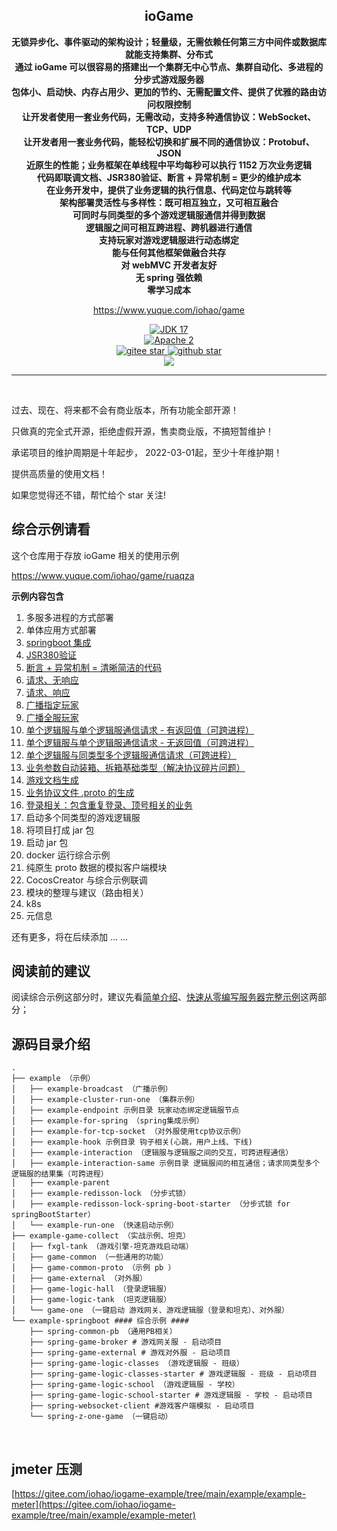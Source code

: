 

<h2 align="center" style="text-align:center;">
  ioGame
</h2>
<p align="center">
  <strong>无锁异步化、事件驱动的架构设计；轻量级，无需依赖任何第三方中间件或数据库就能支持集群、分布式</strong>
  <br>
  <strong>通过 ioGame 可以很容易的搭建出一个集群无中心节点、集群自动化、多进程的分步式游戏服务器</strong>
  <br>
  <strong>包体小、启动快、内存占用少、更加的节约、无需配置文件、提供了优雅的路由访问权限控制</strong>
  <br>
  <strong>让开发者使用一套业务代码，无需改动，支持多种通信协议：WebSocket、TCP、UDP</strong>
  <br>
  <strong>让开发者用一套业务代码，能轻松切换和扩展不同的通信协议：Protobuf、JSON</strong>
  <br>
  <strong>近原生的性能；业务框架在单线程中平均每秒可以执行 1152 万次业务逻辑</strong>
  <br>
  <strong>代码即联调文档、JSR380验证、断言 + 异常机制 = 更少的维护成本</strong>
  <br>
  <strong>在业务开发中，提供了业务逻辑的执行信息、代码定位与跳转等</strong>
  <br>
  <strong>架构部署灵活性与多样性：既可相互独立，又可相互融合</strong>
  <br>
  <strong>可同时与同类型的多个游戏逻辑服通信并得到数据</strong>
  <br>
  <strong>逻辑服之间可相互跨进程、跨机器进行通信</strong>
  <br>
  <strong>支持玩家对游戏逻辑服进行动态绑定</strong>
  <br>
  <strong>能与任何其他框架做融合共存</strong>
  <br>
  <strong>对 webMVC 开发者友好</strong>
  <br>
  <strong>无 spring 强依赖</strong>
  <br>
  <strong>零学习成本</strong>
</p>


<p align="center">
	<a href="https://www.yuque.com/iohao/game">https://www.yuque.com/iohao/game</a>
</p>
<p align="center">
	<a target="_blank" href="https://www.oracle.com/java/technologies/downloads/#java17">
		<img src="https://img.shields.io/badge/JDK-17-green.svg" alt="JDK 17" />
	</a>
	<br>
	<a target="_blank" href="https://license.coscl.org.cn/Apache2/">
		<img src="https://img.shields.io/:license-Apache2-blue.svg" alt="Apache 2" />
	</a>
	<br />
	<a target="_blank" href='https://gitee.com/iohao/iogame'>
		<img src='https://gitee.com/iohao/iogame/badge/star.svg' alt='gitee star'/>
	</a>
	<a target="_blank" href='https://github.com/iohao/iogame'>
		<img src="https://img.shields.io/github/stars/iohao/iogame.svg?logo=github" alt="github star"/>
	</a>
  <br />
  <a href="https://www.murphysec.com/dr/O8oMcWWWVoU9hV4M9z" alt="OSCS Status"><img src="https://www.oscs1024.com/platform/badge/iohao/iogame.git.svg?size=small"/></a>
</p>
<hr />

<br/>

过去、现在、将来都不会有商业版本，所有功能全部开源！

只做真的完全式开源，拒绝虚假开源，售卖商业版，不搞短暂维护！

承诺项目的维护周期是十年起步， 2022-03-01起，至少十年维护期！

提供高质量的使用文档！

如果您觉得还不错，帮忙给个 star 关注!



## 综合示例请看

这个仓库用于存放 ioGame 相关的使用示例

https://www.yuque.com/iohao/game/ruaqza

**示例内容包含**

1. 多服多进程的方式部署
2. 单体应用方式部署
3. [springboot 集成](https://www.yuque.com/iohao/game/evkgnz)
4. [JSR380验证](https://www.yuque.com/iohao/game/ghng6g)
5. [断言 + 异常机制 = 清晰简洁的代码](https://www.yuque.com/iohao/game/avlo99)
6. [请求、无响应](https://www.yuque.com/iohao/game/nelwuz#qs7yJ)
7. [请求、响应](https://www.yuque.com/iohao/game/nelwuz#UAUE4)
8. [广播指定玩家](https://www.yuque.com/iohao/game/nelwuz#EY6Ln)
9. [广播全服玩家](https://www.yuque.com/iohao/game/nelwuz#mStIA)
10. [单个逻辑服与单个逻辑服通信请求 - 有返回值（可跨进程）](https://www.yuque.com/iohao/game/nelwuz#L9TAJ)
11. [单个逻辑服与单个逻辑服通信请求 - 无返回值（可跨进程）](https://www.yuque.com/iohao/game/nelwuz#gtdrv)
12. [单个逻辑服与同类型多个逻辑服通信请求（可跨进程）](https://www.yuque.com/iohao/game/nelwuz#gSdya)
13. [业务参数自动装箱、拆箱基础类型（解决协议碎片问题）](https://www.yuque.com/iohao/game/ieimzn)
14. [游戏文档生成](https://www.yuque.com/iohao/game/irth38)
15. [业务协议文件 .proto 的生成](https://www.yuque.com/iohao/game/vpe2t6#R5w5m)
16. [登录相关：包含重复登录、顶号相关的业务](https://www.yuque.com/iohao/game/tywkqv)
17. 启动多个同类型的游戏逻辑服
18. 将项目打成 jar 包
19. 启动 jar 包
20. docker 运行综合示例
21. 纯原生 proto 数据的模拟客户端模块
22. CocosCreator 与综合示例联调
23. 模块的整理与建议（路由相关）
24. k8s
25. 元信息



还有更多，将在后续添加 ... ...



## 阅读前的建议

阅读综合示例这部分时，建议先看[简单介绍](https://www.yuque.com/iohao/game/wwvg7z)、[快速从零编写服务器完整示例](https://www.yuque.com/iohao/game/zm6qg2)这两部分；



## 源码目录介绍
```text
.
├── example （示例）
│   ├── example-broadcast （广播示例）
│   ├── example-cluster-run-one （集群示例）
│   ├── example-endpoint 示例目录 玩家动态绑定逻辑服节点
│   ├── example-for-spring （spring集成示例）
│   ├── example-for-tcp-socket （对外服使用tcp协议示例）
│   ├── example-hook 示例目录 钩子相关(心跳，用户上线、下线)
│   ├── example-interaction （逻辑服与逻辑服之间的交互，可跨进程通信）
│   ├── example-interaction-same 示例目录 逻辑服间的相互通信；请求同类型多个逻辑服的结果集（可跨进程）
│   ├── example-parent
│   ├── example-redisson-lock （分步式锁）
│   ├── example-redisson-lock-spring-boot-starter （分步式锁 for springBootStarter）
│   └── example-run-one （快速启动示例）
├── example-game-collect （实战示例、坦克）
│   ├── fxgl-tank （游戏引擎-坦克游戏启动端）
│   ├── game-common （一些通用的功能）
│   ├── game-common-proto （示例 pb ）
│   ├── game-external （对外服）
│   ├── game-logic-hall （登录逻辑服）
│   ├── game-logic-tank （坦克逻辑服）
│   └── game-one （一键启动 游戏网关、游戏逻辑服（登录和坦克）、对外服）
└── example-springboot #### 综合示例 #### 
    ├── spring-common-pb （通用PB相关）
    ├── spring-game-broker # 游戏网关服 - 启动项目
    ├── spring-game-external # 游戏对外服 - 启动项目
    ├── spring-game-logic-classes （游戏逻辑服 - 班级）
    ├── spring-game-logic-classes-starter # 游戏逻辑服 - 班级 - 启动项目
    ├── spring-game-logic-school （游戏逻辑服 - 学校）
    ├── spring-game-logic-school-starter # 游戏逻辑服 - 学校 - 启动项目
    ├── spring-websocket-client #游戏客户端模拟 - 启动项目
    └── spring-z-one-game （一键启动）
```


<br>

## jmeter 压测

[https://gitee.com/iohao/iogame-example/tree/main/example/example-meter](https://gitee.com/iohao/iogame-example/tree/main/example/example-meter)